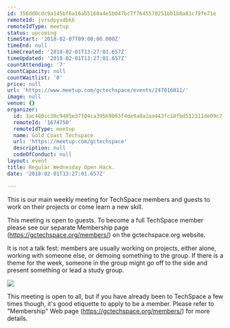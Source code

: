 ```yaml
---
id: 356dd0cdc9a145bf6a16ab5160a4e5b047bc7f7645570251bb1b8a81c79fe71e
remoteId: jvrsdpyxdbkb
remoteIdType: meetup
status: upcoming
timeStart: '2018-02-07T09:00:00.000Z'
timeEnd: null
timeCreated: '2018-02-01T13:27:01.657Z'
timeUpdated: '2018-02-01T13:27:01.657Z'
countAttending: '7'
countCapacity: null
countWaitlist: '0'
price: null
url: 'https://www.meetup.com/gctechspace/events/247016811/'
image: null
venue: {}
organizer:
  id: 3ac480cc30c9485e37f04ca39569063f4de9a8a2aa443fc18fbd512311de09c7
  remoteId: '1674750'
  remoteIdType: meetup
  name: Gold Coast Techspace
  url: 'https://meetup.com/gctechspace'
  description: null
  codeOfConduct: null
layout: event
title: Regular Wednesday Open Hack.
date: '2018-02-01T13:27:01.657Z'

---
```

<p>This is our main weekly meeting for TechSpace members and guests to work on their projects or come learn a new skill.</p> <p>This meeting is open to guests. To become a full TechSpace member please see our separate Membership page (<a href="https://gctechspace.org/members/" class="linkified">https://gctechspace.org/members/</a>) on the gctechspace.org website.</p> <p>It is not a talk fest: members are usually working on projects, either alone, working with someone else, or demoing something to the group. If there is a theme for the week, someone in the group might go off to the side and present something or lead a study group.</p> <p><img src="http://photos3.meetupstatic.com/photos/event/6/a/7/e/600_310707262.jpeg" /></p> <p>This meeting is open to all, but if you have already been to TechSpace a few times though, it's good etiquette to apply to be a member. Please refer to "Membership" Web page (<a href="https://gctechspace.org/members/" class="linkified">https://gctechspace.org/members/</a>) for more details.</p>
